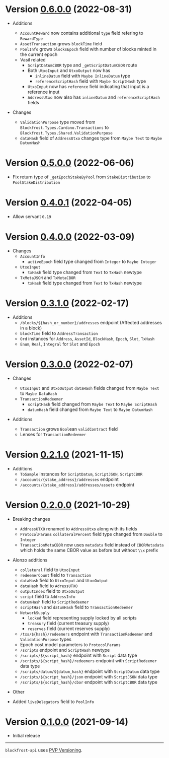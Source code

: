 # Version [0.6.0.0](https://github.com/blockfrost/blockfrost-haskell/compare/v0.5.0.0...v0.6.0.0) (2022-08-31)

* Additions
  * `AccountReward` now contains additional `type` field refering to `RewardType`
  * `AssetTransaction` grows `blockTime` field
  * `PoolInfo` grows `blocksEpoch` field with number of blocks minted in the current epoch
  * Vasil related
    * `ScriptDatumCBOR` type and `_getScriptDatumCBOR` route
    * Both `UtxoInput` and `UtxoOutput` now has
      * `inlineDatum` field with `Maybe InlineDatum` type
      * `referenceScriptHash` field with `Maybe ScriptHash` type
    * `UtxoInput` now has `reference` field indicating that input is a reference input
    * `AddressUtxo` now also has `inlineDatum` and `referenceScriptHash` fields

* Changes
  * `ValidationPurpose` type moved from `Blockfrost.Types.Cardano.Transactions` to `Blockfrost.Types.Shared.ValidationPurpose`
  * `dataHash` field of `AddressUtxo` changes type from `Maybe Text` to `Maybe DatumHash`

# Version [0.5.0.0](https://github.com/blockfrost/blockfrost-haskell/compare/v0.4.0.1...v0.5.0.0) (2022-06-06)

* Fix return type of `_getEpochStakeByPool` from `StakeDistribution` to `PoolStakeDistribution`

# Version [0.4.0.1](https://github.com/blockfrost/blockfrost-haskell/compare/v0.4.0.0...v0.4.0.1) (2022-04-05)

* Allow servant `0.19`

# Version [0.4.0.0](https://github.com/blockfrost/blockfrost-haskell/compare/v0.3.1.0...v0.4.0.0) (2022-03-09)

* Changes
  * `AccountInfo`
    * `activeEpoch` field type changed from `Integer` to `Maybe Integer`
  * `UtxoInput`
    * `txHash` field type changed from `Text` to `TxHash` newtype
  * `TxMetaJSON` and `TxMetaCBOR`
    * `txHash` field type changed from `Text` to `TxHash` newtype

# Version [0.3.1.0](https://github.com/blockfrost/blockfrost-haskell/compare/v0.3.0.0...v0.3.1.0) (2022-02-17)

* Additions
  * `/blocks/${hash_or_number}/addresses` endpoint (Affected addresses in a block)
  * `blockTime` field to `AddressTransaction`
  * `Ord` instances for `Address`, `AssetId`, `BlockHash`, `Epoch`, `Slot`, `TxHash`
  * `Enum`, `Real`, `Integral` for `Slot` and `Epoch`

# Version [0.3.0.0](https://github.com/blockfrost/blockfrost-haskell/compare/v0.2.1.0...v0.3.0.0) (2022-02-07)

* Changes
  * `UtxoInput` and `UtxoOutput` `dataHash` fields changed from `Maybe Text` to `Maybe DataHash`
  * `TransactionRedeemer`
    * `scriptHash` field changed from `Maybe Text` to `Maybe ScriptHash`
    * `datumHash` field changed from `Maybe Text` to `Maybe DatumHash`

* Additions
  * `Transaction` grows `Bool`ean `validContract` field
  * Lenses for `TransactionRedeemer`

# Version [0.2.1.0](https://github.com/blockfrost/blockfrost-haskell/compare/v0.2.0.0...v0.2.1.0) (2021-11-15)

* Additions
  * `ToSample` instances for `ScriptDatum`, `ScriptJSON`, `ScriptCBOR`
  * `/accounts/{stake_address}/addresses` endpoint
  * `/accounts/{stake_address}/addresses/assets` endpoint

# Version [0.2.0.0](https://github.com/blockfrost/blockfrost-haskell/compare/v0.1.0.0...v0.2.0.0) (2021-10-29)

* Breaking changes
  * `AddressUTXO` renamed to `AddressUtxo` along with its fields
  * `ProtocolParams` `collateralPercent` field type changed from `Double` to `Integer`
  * `TransactionMetaCBOR` now uses `metadata` field instead of `CBORMetadata` which holds the same CBOR value as before but without `\\x` prefix

* Alonzo additions
  * `collateral` field to `UtxoInput`
  * `redeemerCount` field to `Transaction`
  * `dataHash` field to `UtxoInput` and `UtxoOutput`
  * `dataHash` field to `AdressUTXO`
  * `outputIndex` field to `UtxoOutput`
  * `script` field to `AddressInfo`
  * `datumHash` field to `ScriptRedeemer`
  * `scriptHash` and `datumHash` field to `TransactionRedeemer`
  * `NetworkSupply`
    * `locked` field representing supply locked by all scripts
    * `treasury` field (current treasury supply)
    * `reserves` field (current reserves supply)
  * `/txs/${hash}/redeemers` endpoint with `TransactionRedeemer` and `ValidationPurpose` types
  * Epoch cost model parameters to `ProtocolParams`
  * `/scripts` endpoint and `ScriptHash` newtype
  * `/scripts/${script_hash}` endpoint with `Script` data type
  * `/scripts/${script_hash}/redeemers` endpoint with `ScriptRedeemer` data type
  * `/scripts/datum/${datum_hash}` endpoint with `ScriptDatum` data type
  * `/scripts/${script_hash}/json` endpoint with `ScriptJSON` data type
  * `/scripts/${script_hash}/cbor` endpoint with `ScriptCBOR` data type

* Other
 * Added `liveDelegators` field to `PoolInfo`

# Version [0.1.0.0](https://github.com/blockfrost/blockfrost-haskell/compare/initial...v0.1.0.0) (2021-09-14)

* Initial release

---

`blockfrost-api` uses [PVP Versioning][1].

[1]: https://pvp.haskell.org

